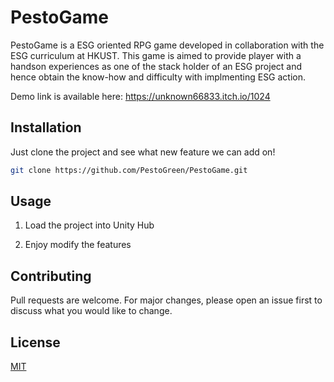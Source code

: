 # PestoGame

PestoGame is a ESG oriented RPG game developed in collaboration with the ESG curriculum at HKUST. This game is aimed to provide player with a handson experiences as one of the stack holder of an ESG project and hence obtain the know-how and difficulty with implmenting ESG action.

Demo link is available here: https://unknown66833.itch.io/1024

## Installation

Just clone the project and see what new feature we can add on!

```bash
git clone https://github.com/PestoGreen/PestoGame.git
```

## Usage

1. Load the project into Unity Hub

2. Enjoy modify the features

## Contributing

Pull requests are welcome. For major changes, please open an issue first
to discuss what you would like to change.

## License

[MIT](https://choosealicense.com/licenses/mit/)
